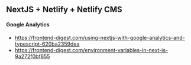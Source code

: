## NextJS + Netlify + Netlify CMS

#### Google Analytics

- https://frontend-digest.com/using-nextjs-with-google-analytics-and-typescript-620ba2359dea
- https://frontend-digest.com/environment-variables-in-next-js-9a272f0bf655
